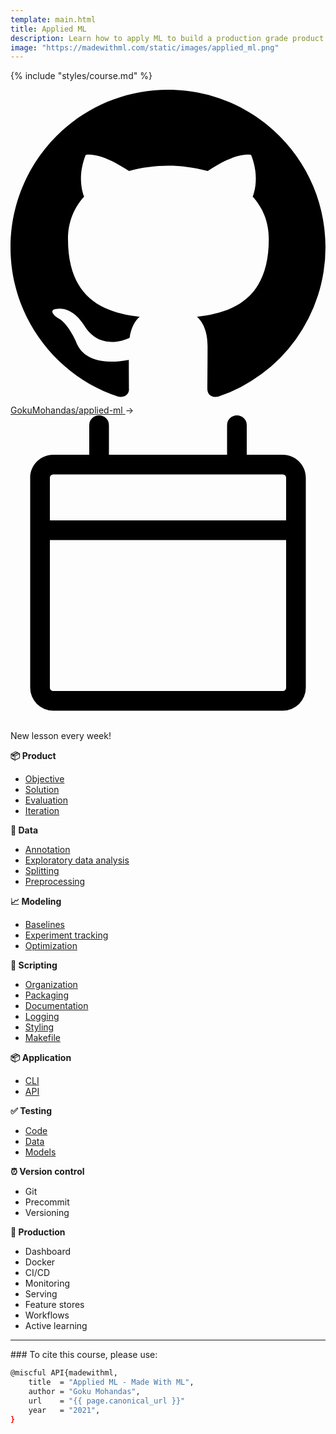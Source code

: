 ```yaml
---
template: main.html
title: Applied ML
description: Learn how to apply ML to build a production grade product and deliver value.
image: "https://madewithml.com/static/images/applied_ml.png"
---
```


{% include "styles/course.md" %}

<div class="admonition example">
    <p>
        <a href="https://github.com/GokuMohandas/applied-ml" target="_blank">
            <span class="twemoji"><svg xmlns="http://www.w3.org/2000/svg" viewBox="0 0 16 16"><path fill-rule="evenodd" d="M8 0C3.58 0 0 3.58 0 8c0 3.54 2.29 6.53 5.47 7.59.4.07.55-.17.55-.38 0-.19-.01-.82-.01-1.49-2.01.37-2.53-.49-2.69-.94-.09-.23-.48-.94-.82-1.13-.28-.15-.68-.52-.01-.53.63-.01 1.08.58 1.23.82.72 1.21 1.87.87 2.33.66.07-.52.28-.87.51-1.07-1.78-.2-3.64-.89-3.64-3.95 0-.87.31-1.59.82-2.15-.08-.2-.36-1.02.08-2.12 0 0 .67-.21 2.2.82.64-.18 1.32-.27 2-.27.68 0 1.36.09 2 .27 1.53-1.04 2.2-.82 2.2-.82.44 1.1.16 1.92.08 2.12.51.56.82 1.27.82 2.15 0 3.07-1.87 3.75-3.65 3.95.29.25.54.73.54 1.48 0 1.07-.01 1.93-.01 2.2 0 .21.15.46.55.38A8.013 8.013 0 0016 8c0-4.42-3.58-8-8-8z"></path></svg></span> GokuMohandas/applied-ml
        </a> &rarr;
        <span class="twemoji"><svg xmlns="http://www.w3.org/2000/svg" viewBox="0 0 24 24"><path fill-rule="evenodd" d="M6.75 0a.75.75 0 01.75.75V3h9V.75a.75.75 0 011.5 0V3h2.75c.966 0 1.75.784 1.75 1.75v16a1.75 1.75 0 01-1.75 1.75H3.25a1.75 1.75 0 01-1.75-1.75v-16C1.5 3.784 2.284 3 3.25 3H6V.75A.75.75 0 016.75 0zm-3.5 4.5a.25.25 0 00-.25.25V8h18V4.75a.25.25 0 00-.25-.25H3.25zM21 9.5H3v11.25c0 .138.112.25.25.25h17.5a.25.25 0 00.25-.25V9.5z"></path></svg></span> New lesson every week!
    </p>
</div>

<div class="row mt-4 ai-course-list">
<div class="col-md-4">
    <b><span class="mr-1">📦</span> Product</b>
    <ul>
    <li><a href="/courses/applied-ml/objective/">Objective</a></li>
    <li><a href="/courses/applied-ml/solution/">Solution</a></li>
    <li><a href="/courses/applied-ml/evaluation/">Evaluation</a></li>
    <li><a href="/courses/applied-ml/iteration/">Iteration</a></li>
    </ul>
    <b><span class="mr-1">🔢</span> Data</b>
    <ul>
    <li><a href="/courses/applied-ml/annotation/">Annotation</a></li>
    <li><a href="/courses/applied-ml/exploratory-data-analysis/">Exploratory data analysis</a></li>
    <li><a href="/courses/applied-ml/splitting/">Splitting</a></li>
    <li><a href="/courses/applied-ml/preprocessing/">Preprocessing</a></li>
    </ul>
    <b><span class="mr-1">📈</span> Modeling</b>
    <ul>
    <li><a href="/courses/applied-ml/baselines/">Baselines</a></li>
    <li><a href="/courses/applied-ml/experiment-tracking/">Experiment tracking</a></li>
    <li><a href="/courses/applied-ml/optimization/">Optimization</a></li>
    </ul>
</div>
<div class="col-md-4">
    <b><span class="mr-1">📝</span> Scripting</b>
    <ul>
    <li><a href="/courses/applied-ml/organization/">Organization</a></li>
    <li><a href="/courses/applied-ml/packaging/">Packaging</a></li>
    <li><a href="/courses/applied-ml/documentation/">Documentation</a></li>
    <li><a href="/courses/applied-ml/logging/">Logging</a></li>
    <li><a href="/courses/applied-ml/styling/">Styling</a></li>
    <li><a href="/courses/applied-ml/makefile/">Makefile</a></li>
    </ul>
    <b><span class="mr-1">📦</span> Application</b>
    <ul>
    <li><a href="/courses/applied-ml/cli/">CLI</a></li>
    <li><a href="/courses/applied-ml/api/">API</a></li>
    </ul>
    <b><span class="mr-1">✅</span> Testing</b>
    <ul>
    <li><a href="/courses/applied-ml/testing/">Code</a></li>
    <li><a href="/courses/applied-ml/testing/#data">Data</a></li>
    <li><a href="/courses/applied-ml/testing/#models">Models</a></li>
    </ul>
</div>
<div class="col-md-4">
    <b><span class="mr-1">⏰</span> Version control</b>
    <ul>
    <li>Git</li>
    <li>Precommit</li>
    <li>Versioning</li>
    </ul>
    <b><span class="mr-1">🚀</span> Production</b>
    <ul>
    <li>Dashboard</li>
    <li>Docker</li>
    <li>CI/CD</li>
    <li>Monitoring</li>
    <li>Serving</li>
    <li>Feature stores</li>
    <li>Workflows</li>
    <li>Active learning</li>
    </ul>
</div>
</div>

<!-- Citation -->
<hr>
###
To cite this course, please use:

```bash linenums="1"
@miscful API{madewithml,
    title  = "Applied ML - Made With ML",
    author = "Goku Mohandas",
    url    = "{{ page.canonical_url }}"
    year   = "2021",
}
```
